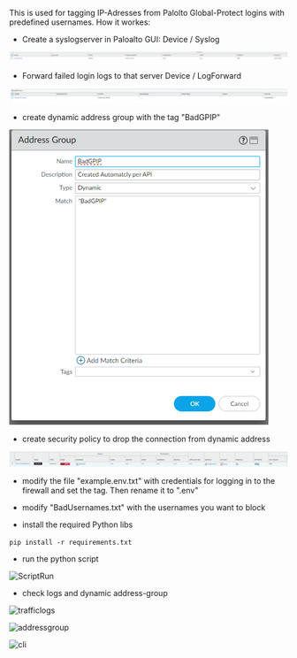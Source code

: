 This is used for tagging IP-Adresses from Palolto Global-Protect logins with predefined usernames.
How it workes:
* Create a syslogserver in Paloalto GUI: Device / Syslog

![Syslog](assets/config_syslog_server.png)
* Forward failed login logs to that server Device / LogForward

![Logforward](assets/LogSettings.png)
* create dynamic address group with the tag "BadGPIP"

![AddrGroups](assets/config_dynamic_AddrGroup.png)
* create security policy to drop the connection from dynamic address

![Policy](assets/SecPolicy.png)
* modify the file  "example.env.txt" with credentials for logging in to the firewall and set the tag. Then rename it to ".env"

* modify "BadUsernames.txt" with the usernames you want to block

* install the required Python libs

```pip install -r requirements.txt```

* run the python script

![ScriptRun](assets/ScriptrunScreenshot.png)

* check logs and dynamic address-group

![trafficlogs](assets/Traffic-Log.png)

![addressgroup](assets/show_dynamic_addr.png)

![cli](assets/CLI-Output.png)

  

